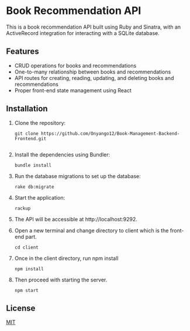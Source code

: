 # Book Recommendation API

This is a book recommendation API built using Ruby and Sinatra, with an ActiveRecord integration for interacting with a SQLite database.

## Features

- CRUD operations for books and recommendations
- One-to-many relationship between books and recommendations
- API routes for creating, reading, updating, and deleting books and recommendations
- Proper front-end state management using React

## Installation

1. Clone the repository:

   ```shell
   git clone https://github.com/Onyango12/Book-Management-Backend-Frontend.git
 
2. Install the dependencies using Bundler:
    ```shell
    bundle install

3. Run the database migrations to set up the database:
    ```shell
    rake db:migrate
4. Start the application:
    ```shell
    rackup

5. The API will be accessible at http://localhost:9292.

6. Open a new terminal and change directory to client which is the front-end part.
    ```shell
    cd client

7. Once in the client directory, run npm install

    ```shell
    npm install

8. Then proceed with starting the server.
    ```shell
    npm start
## License

[MIT](https://choosealicense.com/licenses/mit/)

